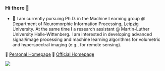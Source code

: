 

### Hi there 👋


- 🔭 I am currently pursuing Ph.D. in the Machine Learning group @ Department of Neuromorphic Information Processing, Leipzig University. At the same time I a research assistant @ Martin-Luther University Halle-Wittenberg.  I am interested in developing advanced signal/image processing and machine learning algorithms for volumetric and hyperspectral imaging (e.g., for remote sensing). 


🔗 [Personal Homepage](http://max-kuk.github.io) 🔗 [Official Homepage](https://nmi.informatik.uni-leipzig.de/ml-group/staff/maksim-kukushkin/)

<img align="center" src="https://github-readme-stats.vercel.app/api?username=max-kuk&show_icons=true&count_private=true&hide=contribs,prs&hide_title=true" />
